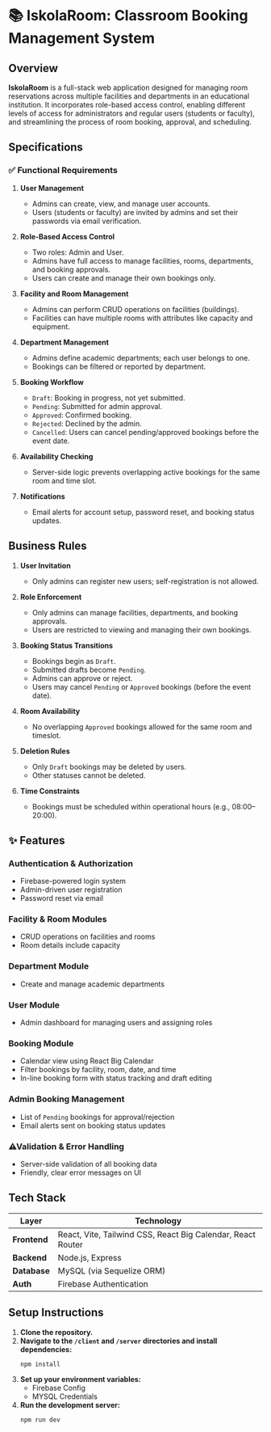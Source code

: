 # 📚 IskolaRoom: Classroom Booking Management System

## Overview

**IskolaRoom** is a full-stack web application designed for managing room reservations across multiple facilities and departments in an educational institution. It incorporates role-based access control, enabling different levels of access for administrators and regular users (students or faculty), and streamlining the process of room booking, approval, and scheduling.

## Specifications

### ✅ Functional Requirements

1. **User Management**
   - Admins can create, view, and manage user accounts.
   - Users (students or faculty) are invited by admins and set their passwords via email verification.

2. **Role-Based Access Control**
   - Two roles: Admin and User.
   - Admins have full access to manage facilities, rooms, departments, and booking approvals.
   - Users can create and manage their own bookings only.

3. **Facility and Room Management**
   - Admins can perform CRUD operations on facilities (buildings).
   - Facilities can have multiple rooms with attributes like capacity and equipment.

4. **Department Management**
   - Admins define academic departments; each user belongs to one.
   - Bookings can be filtered or reported by department.

5. **Booking Workflow**
   - `Draft`: Booking in progress, not yet submitted.
   - `Pending`: Submitted for admin approval.
   - `Approved`: Confirmed booking.
   - `Rejected`: Declined by the admin.
   - `Cancelled`: Users can cancel pending/approved bookings before the event date.

6. **Availability Checking**
   - Server-side logic prevents overlapping active bookings for the same room and time slot.

7. **Notifications**
   - Email alerts for account setup, password reset, and booking status updates.

## Business Rules

1. **User Invitation**
   - Only admins can register new users; self-registration is not allowed.

2. **Role Enforcement**
   - Only admins can manage facilities, departments, and booking approvals.
   - Users are restricted to viewing and managing their own bookings.

3. **Booking Status Transitions**
   - Bookings begin as `Draft`.
   - Submitted drafts become `Pending`.
   - Admins can approve or reject.
   - Users may cancel `Pending` or `Approved` bookings (before the event date).

4. **Room Availability**
   - No overlapping `Approved` bookings allowed for the same room and timeslot.

5. **Deletion Rules**
   - Only `Draft` bookings may be deleted by users.
   - Other statuses cannot be deleted.

6. **Time Constraints**
   - Bookings must be scheduled within operational hours (e.g., 08:00–20:00).


## ✨ Features

### Authentication & Authorization
- Firebase-powered login system
- Admin-driven user registration
- Password reset via email

### Facility & Room Modules
- CRUD operations on facilities and rooms
- Room details include capacity 

### Department Module
- Create and manage academic departments

### User Module
- Admin dashboard for managing users and assigning roles

### Booking Module
- Calendar view using React Big Calendar
- Filter bookings by facility, room, date, and time
- In-line booking form with status tracking and draft editing

### Admin Booking Management
- List of `Pending` bookings for approval/rejection
- Email alerts sent on booking status updates

### ⚠Validation & Error Handling
- Server-side validation of all booking data
- Friendly, clear error messages on UI


## Tech Stack

| Layer         | Technology                           |
|---------------|--------------------------------------|
| **Frontend**  | React, Vite, Tailwind CSS, React Big Calendar, React Router |
| **Backend**   | Node.js, Express                     |
| **Database**  | MySQL (via Sequelize ORM)            |
| **Auth** | Firebase Authentication |


## Setup Instructions

1. **Clone the repository.**
2. **Navigate to the `/client` and `/server` directories and install dependencies:**
   ```bash
   npm install
3. **Set up your environment variables:**
   - Firebase Config
   - MYSQL Credentials
4. **Run the development server:**
    ```bash
   npm run dev

